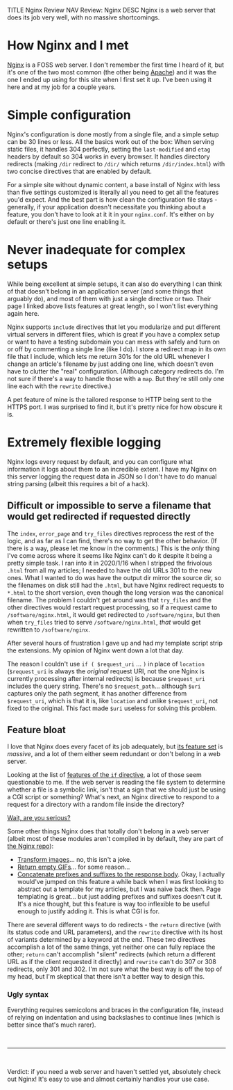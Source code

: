 TITLE Nginx Review
NAV Review: Nginx
DESC Nginx is a web server that does its job very well, with no massive shortcomings.

# How Nginx and I met

[Nginx](https://nginx.org/en/) is a FOSS web server. I don't remember the first time I heard of it, but it's one of the two most common (the other being [Apache](https://httpd.apache.org/)) and it was the one I ended up using for this site when I first set it up. I've been using it here and at my job for a couple years.

<h1 class="good">Simple configuration</h1>

Nginx's configuration is done mostly from a single file, and a simple setup can be 30 lines or less. All the basics work out of the box: When serving static files, it handles 304 perfectly, setting the `last-modified` and `etag` headers by default so 304 works in every browser. It handles directory redirects (making `/dir` redirect to `/dir/` which returns `/dir/index.html`) with two concise directives that are enabled by default.

For a simple site without dynamic content, a base install of Nginx with less than five settings customized is literally all you need to get all the features you'd expect. And the best part is how clean the configuration file stays - generally, if your application doesn't necessitate you thinking about a feature, you don't have to look at it it in your `nginx.conf`. It's either on by default or there's just one line enabling it.

<h1 class="good">Never inadequate for complex setups</h1>

While being excellent at simple setups, it can also do everything I can think of that doesn't belong in an application server (and some things that arguably do), and most of them with just a single directive or two. Their page I linked above lists features at great length, so I won't list everything again here.

Nginx supports `include` directives that let you modularize and put different virtual servers in different files, which is great if you have a complex setup or want to have a testing subdomain you can mess with safely and turn on or off by commenting a single line (like I do). I store a redirect map in its own file that I include, which lets me return 301s for the old URL whenever I change an article's
filename by just adding one line, which doesn't even have to clutter the "real" configuration. (Although category redirects do. I'm not sure if there's a way to handle those with a `map`. But they're still only one line each with the `rewrite` directive.)

A pet feature of mine is the tailored response to HTTP being sent to the HTTPS port. I was surprised to find it, but it's pretty nice for how obscure it is.

<h1 class="good">Extremely flexible logging</h1>

Nginx logs every request by default, and you can configure what information it logs about them to an incredible extent. I have my Nginx on this server logging the request data in JSON so I don't have to do manual string parsing (albeit this requires a bit of a hack).

<h2 class="bad">Difficult or impossible to serve a filename that would get redirected if requested directly</h2>

The `index`, `error_page` and `try_files` directives reprocess the rest of the logic, and as far as I can find, there's no way to get the other behavior. (If there is a way, please let me know in the comments.) This is the *only* thing I've come across where it seems like Nginx can't do it despite it being a pretty simple task. I ran into it in 2020/1/16 when I stripped the frivolous `.html` from all my articles; I needed to have the old URLs 301 to the new ones. What I wanted to do was have the output dir mirror the source dir, so the filenames on disk still had the `.html`, but have Nginx redirect requests to `*.html` to the short version, even though the long version was the canonical filename. The problem I couldn't get around was that `try_files` and the other directives would restart request processing, so if a request came to `/software/nginx.html`, it would get redirected to `/software/nginx`, but then when `try_files` tried to serve `/software/nginx.html`, *that* would get rewritten to `/software/nginx`.

After several hours of frustration I gave up and had my template script strip the extensions. My opinion of Nginx went down a lot that day.

The reason I couldn't use `if ( $request_uri` ... `)` in place of `location` (`$request_uri` is always the *original* request URI, not the one Nginx is currently processing after internal redirects) is because `$request_uri` includes the query string. There's no `$request_path`... although `$uri` captures only the path segment, it has another difference from `$request_uri`, which is that it is, like `location` and unlike `$request_uri`, not fixed to the original. This fact made `$uri` useless for solving this problem.

<h2 class="bad">Feature bloat</h2>

I love that Nginx does every facet of its job adequately, but [its feature set](https://nginx.org/en/docs/) is *massive*, and a lot of them either seem redundant or don't belong in a web server.

Looking at the list of <a href="https://nginx.org/en/docs/http/ngx_http_rewrite_module.html#if">features of the <code>if</code> directive</a>, a lot of those seem questionable to me. If the web server is reading the file system to determine whether a file is a symbolic link, isn't that a sign that we should just be using a CGI script or something? What's next, an Nginx directive to respond to a request for a directory with a random file inside the directory?

[Wait, are you serious?](https://nginx.org/en/docs/http/ngx_http_random_index_module.html)

Some other things Nginx does that totally don't belong in a web server (albeit most of these modules aren't compiled in by default, they are part of [the Nginx repo](https://github.com/nginx/nginx)):

* [Transform images](https://nginx.org/en/docs/http/ngx_http_image_filter_module.html)... no, this isn't a joke.
* [Return empty GIFs](https://nginx.org/en/docs/http/ngx_http_empty_gif_module.html)... for some reason...
* [Concatenate prefixes and suffixes to the response body](https://nginx.org/en/docs/http/ngx_http_addition_module.html). Okay, I actually would've jumped on this feature a while back when I was first looking to abstract out a template for my articles, but I was naive back then. Page templating is great... but just adding prefixes and suffixes doesn't cut it. It's a nice thought, but this feature is way too inflexible to be useful enough to justify adding it. This is what CGI is for.

There are several different ways to do redirects - the `return` directive (with its status code and URL parameters), and the `rewrite` directive with its host of variants determined by a keyword at the end. These two directives accomplish a lot of the same things, yet neither one can fully replace the other; `return` can't accomplish "silent" redirects (which return a different URL as if the client requested it directly) and `rewrite` can't do 307 or 308 redirects, only 301 and 302. I'm not sure what the best way is off the top of my head, but I'm skeptical that there isn't a better way to design this.

<h3 class="bad">Ugly syntax</h2>

Everything requires semicolons and braces in the configuration file, instead of relying on indentation and using backslashes to continue lines (which is better since that's much rarer).

<br>

---

<br>

Verdict: if you need a web server and haven't settled yet, absolutely check out Nginx! It's easy to use and almost certainly handles your use case.
